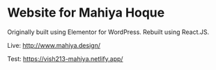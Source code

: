 # Website for Mahiya Hoque

Originally built using Elementor for WordPress. Rebuilt using React.JS.

Live: http://www.mahiya.design/

Test: https://vish213-mahiya.netlify.app/
